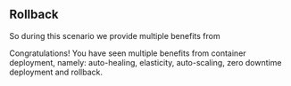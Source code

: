 ## Rollback

So during this scenario we provide multiple benefits from 


Congratulations! You have seen multiple benefits from container deployment, namely: auto-healing, elasticity, auto-scaling, zero downtime deployment and rollback.